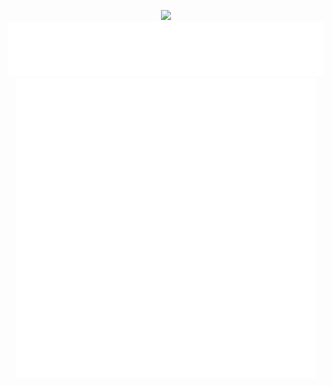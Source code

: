 <p align="center">
  <img src="https://capsule-render.vercel.app/api?type=waving&color=gradient&height=90"/>
    <img src="./om.svg"/>
    <img src="./computer.gif"/>
</p>

